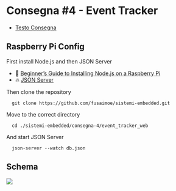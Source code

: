 # Consegna #4 - Event Tracker

* [Testo Consegna](https://github.com/fusaimoe/sistemi-embedded/wiki/Consegna-%234---Event-Tracker)

## Raspberry Pi Config
First install Node.js and then JSON Server
* :baby: [Beginner’s Guide to Installing Node.js on a Raspberry Pi](http://thisdavej.com/beginners-guide-to-installing-node-js-on-a-raspberry-pi/)
* :fire: [JSON Server](https://github.com/typicode/json-server)

Then clone the repository

      git clone https://github.com/fusaimoe/sistemi-embedded.git
    
Move to the correct directory

      cd ./sistemi-embedded/consegna-4/event_tracker_web
    
And start JSON Server

      json-server --watch db.json

## Schema
![](https://github.com/fusaimoe/sistemi-embedded/blob/master/consegna-4/messages-schema.png?raw=true)
